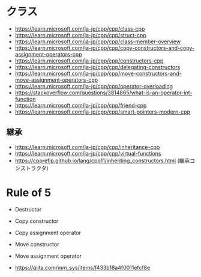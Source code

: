 # クラス
- https://learn.microsoft.com/ja-jp/cpp/cpp/class-cpp
- https://learn.microsoft.com/ja-jp/cpp/cpp/struct-cpp
- https://learn.microsoft.com/ja-jp/cpp/cpp/class-member-overview
- https://learn.microsoft.com/ja-jp/cpp/cpp/copy-constructors-and-copy-assignment-operators-cpp
- https://learn.microsoft.com/ja-jp/cpp/cpp/constructors-cpp
- https://learn.microsoft.com/ja-jp/cpp/cpp/delegating-constructors
- https://learn.microsoft.com/ja-jp/cpp/cpp/move-constructors-and-move-assignment-operators-cpp
- https://learn.microsoft.com/ja-jp/cpp/cpp/operator-overloading
- https://stackoverflow.com/questions/3814865/what-is-an-operator-int-function
- https://learn.microsoft.com/ja-jp/cpp/cpp/friend-cpp
- https://learn.microsoft.com/ja-jp/cpp/cpp/smart-pointers-modern-cpp
## 継承
- https://learn.microsoft.com/ja-jp/cpp/cpp/inheritance-cpp
- https://learn.microsoft.com/ja-jp/cpp/cpp/virtual-functions
- https://cpprefjp.github.io/lang/cpp11/inheriting_constructors.html (継承コンストラクタ)
# Rule of 5
- Destructor
- Copy constructor
- Copy assignment operator
- Move constructor
- Move assignment operator

- https://qiita.com/mm_sys/items/f433b18a4f0011efcf8e
